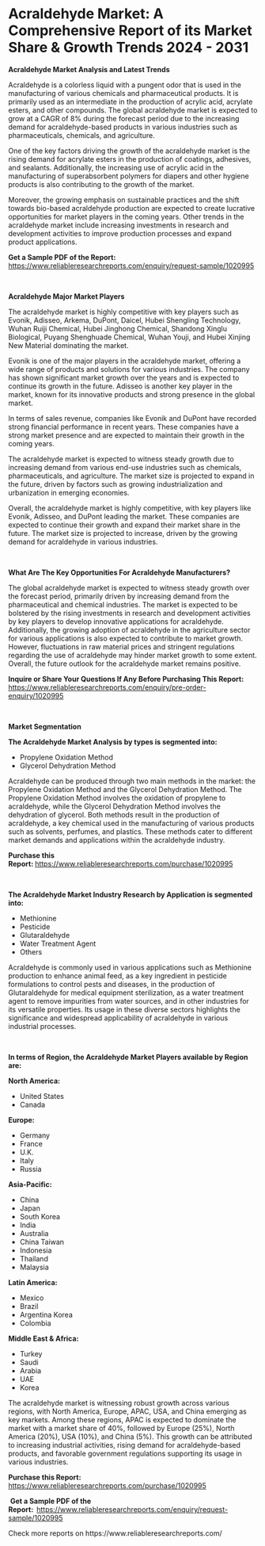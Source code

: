 <p><h1>Acraldehyde Market: A Comprehensive Report of its Market Share & Growth Trends 2024 - 2031</h1></p><p><strong>Acraldehyde Market Analysis and Latest Trends</strong></p>
<p><p>Acraldehyde is a colorless liquid with a pungent odor that is used in the manufacturing of various chemicals and pharmaceutical products. It is primarily used as an intermediate in the production of acrylic acid, acrylate esters, and other compounds. The global acraldehyde market is expected to grow at a CAGR of 8% during the forecast period due to the increasing demand for acraldehyde-based products in various industries such as pharmaceuticals, chemicals, and agriculture. </p><p>One of the key factors driving the growth of the acraldehyde market is the rising demand for acrylate esters in the production of coatings, adhesives, and sealants. Additionally, the increasing use of acrylic acid in the manufacturing of superabsorbent polymers for diapers and other hygiene products is also contributing to the growth of the market. </p><p>Moreover, the growing emphasis on sustainable practices and the shift towards bio-based acraldehyde production are expected to create lucrative opportunities for market players in the coming years. Other trends in the acraldehyde market include increasing investments in research and development activities to improve production processes and expand product applications.</p></p>
<p><strong>Get a Sample PDF of the Report:&nbsp;</strong> <a href="https://www.reliableresearchreports.com/enquiry/request-sample/1020995">https://www.reliableresearchreports.com/enquiry/request-sample/1020995</a></p>
<p>&nbsp;</p>
<p><strong>Acraldehyde Major Market Players</strong></p>
<p><p>The acraldehyde market is highly competitive with key players such as Evonik, Adisseo, Arkema, DuPont, Daicel, Hubei Shengling Technology, Wuhan Ruiji Chemical, Hubei Jinghong Chemical, Shandong Xinglu Biological, Puyang Shenghuade Chemical, Wuhan Youji, and Hubei Xinjing New Material dominating the market. </p><p>Evonik is one of the major players in the acraldehyde market, offering a wide range of products and solutions for various industries. The company has shown significant market growth over the years and is expected to continue its growth in the future. Adisseo is another key player in the market, known for its innovative products and strong presence in the global market. </p><p>In terms of sales revenue, companies like Evonik and DuPont have recorded strong financial performance in recent years. These companies have a strong market presence and are expected to maintain their growth in the coming years. </p><p>The acraldehyde market is expected to witness steady growth due to increasing demand from various end-use industries such as chemicals, pharmaceuticals, and agriculture. The market size is projected to expand in the future, driven by factors such as growing industrialization and urbanization in emerging economies. </p><p>Overall, the acraldehyde market is highly competitive, with key players like Evonik, Adisseo, and DuPont leading the market. These companies are expected to continue their growth and expand their market share in the future. The market size is projected to increase, driven by the growing demand for acraldehyde in various industries.</p></p>
<p>&nbsp;</p>
<p><strong>What Are The Key Opportunities For Acraldehyde Manufacturers?</strong></p>
<p><p>The global acraldehyde market is expected to witness steady growth over the forecast period, primarily driven by increasing demand from the pharmaceutical and chemical industries. The market is expected to be bolstered by the rising investments in research and development activities by key players to develop innovative applications for acraldehyde. Additionally, the growing adoption of acraldehyde in the agriculture sector for various applications is also expected to contribute to market growth. However, fluctuations in raw material prices and stringent regulations regarding the use of acraldehyde may hinder market growth to some extent. Overall, the future outlook for the acraldehyde market remains positive.</p></p>
<p><strong>Inquire or Share Your Questions If Any Before Purchasing This Report:</strong> <a href="https://www.reliableresearchreports.com/enquiry/pre-order-enquiry/1020995">https://www.reliableresearchreports.com/enquiry/pre-order-enquiry/1020995</a></p>
<p>&nbsp;</p>
<p><strong>Market Segmentation</strong></p>
<p><strong>The Acraldehyde Market Analysis by types is segmented into:</strong></p>
<p><ul><li>Propylene Oxidation Method</li><li>Glycerol Dehydration Method</li></ul></p>
<p><p>Acraldehyde can be produced through two main methods in the market: the Propylene Oxidation Method and the Glycerol Dehydration Method. The Propylene Oxidation Method involves the oxidation of propylene to acraldehyde, while the Glycerol Dehydration Method involves the dehydration of glycerol. Both methods result in the production of acraldehyde, a key chemical used in the manufacturing of various products such as solvents, perfumes, and plastics. These methods cater to different market demands and applications within the acraldehyde industry.</p></p>
<p><strong>Purchase this Report:&nbsp;</strong><a href="https://www.reliableresearchreports.com/purchase/1020995">https://www.reliableresearchreports.com/purchase/1020995</a></p>
<p>&nbsp;</p>
<p><strong>The Acraldehyde Market Industry Research by Application is segmented into:</strong></p>
<p><ul><li>Methionine</li><li>Pesticide</li><li>Glutaraldehyde</li><li>Water Treatment Agent</li><li>Others</li></ul></p>
<p><p>Acraldehyde is commonly used in various applications such as Methionine production to enhance animal feed, as a key ingredient in pesticide formulations to control pests and diseases, in the production of Glutaraldehyde for medical equipment sterilization, as a water treatment agent to remove impurities from water sources, and in other industries for its versatile properties. Its usage in these diverse sectors highlights the significance and widespread applicability of acraldehyde in various industrial processes.</p></p>
<p>&nbsp;</p>
<p><strong>In terms of Region, the Acraldehyde Market Players available by Region are:</strong></p>
<p>
    <p> <strong> North America: </strong>
        <ul>
            <li>United States</li>
            <li>Canada</li>
        </ul>
        </p> 
    <p> <strong> Europe: </strong>
        <ul>
            <li>Germany</li>
            <li>France</li>
            <li>U.K.</li>
            <li>Italy</li>
            <li>Russia</li>
        </ul>
        </p> 
    <p> <strong> Asia-Pacific: </strong>
        <ul>
            <li>China</li>
            <li>Japan</li>
            <li>South Korea</li>
            <li>India</li>
            <li>Australia</li>
            <li>China Taiwan</li>
            <li>Indonesia</li>
            <li>Thailand</li>
            <li>Malaysia</li>
        </ul>
        </p> 
    <p> <strong> Latin America: </strong>
        <ul>
            <li>Mexico</li>
            <li>Brazil</li>
            <li>Argentina Korea</li>
            <li>Colombia</li>
        </ul>
        </p> 
    <p> <strong> Middle East & Africa: </strong>
        <ul>
            <li>Turkey</li>
            <li>Saudi</li>
            <li>Arabia</li>
            <li>UAE</li>
            <li>Korea</li>
        </ul>
    </p>
    </p>
<p><p>The acraldehyde market is witnessing robust growth across various regions, with North America, Europe, APAC, USA, and China emerging as key markets. Among these regions, APAC is expected to dominate the market with a market share of 40%, followed by Europe (25%), North America (20%), USA (10%), and China (5%). This growth can be attributed to increasing industrial activities, rising demand for acraldehyde-based products, and favorable government regulations supporting its usage in various industries.</p></p>
<p><strong>Purchase this Report: </strong><a href="https://www.reliableresearchreports.com/purchase/1020995">https://www.reliableresearchreports.com/purchase/1020995</a></p>
<p>&nbsp;<strong>Get a Sample PDF of the Report:&nbsp;&nbsp;</strong><a href="https://www.reliableresearchreports.com/enquiry/request-sample/1020995">https://www.reliableresearchreports.com/enquiry/request-sample/1020995</a></p>
<p><strong></strong></p>
<p>Check more reports on https://www.reliableresearchreports.com/</p>